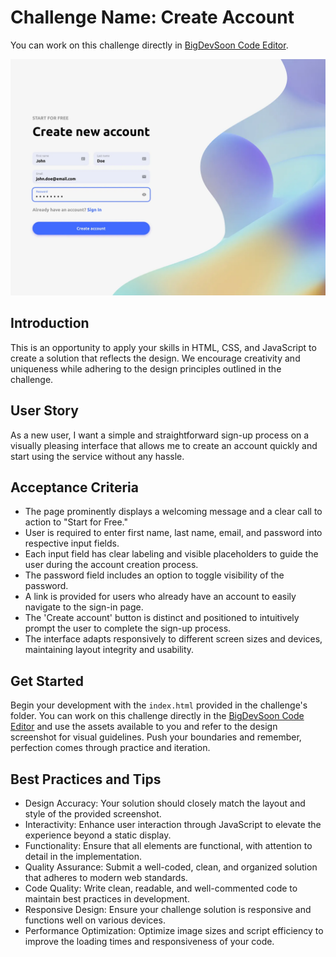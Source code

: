 # Challenge Name: Create Account

You can work on this challenge directly in [BigDevSoon Code Editor](https://app.bigdevsoon.me/challenges/create-account/browser).

![Create Account Design](./design.png)

## Introduction

This is an opportunity to apply your skills in HTML, CSS, and JavaScript to create a solution that reflects the design. We encourage creativity and uniqueness while adhering to the design principles outlined in the challenge.

## User Story

As a new user, I want a simple and straightforward sign-up process on a visually pleasing interface that allows me to create an account quickly and start using the service without any hassle.

## Acceptance Criteria

- The page prominently displays a welcoming message and a clear call to action to "Start for Free."
- User is required to enter first name, last name, email, and password into respective input fields.
- Each input field has clear labeling and visible placeholders to guide the user during the account creation process.
- The password field includes an option to toggle visibility of the password.
- A link is provided for users who already have an account to easily navigate to the sign-in page.
- The 'Create account' button is distinct and positioned to intuitively prompt the user to complete the sign-up process.
- The interface adapts responsively to different screen sizes and devices, maintaining layout integrity and usability.

## Get Started

Begin your development with the `index.html` provided in the challenge's folder. You can work on this challenge directly in the [BigDevSoon Code Editor](https://app.bigdevsoon.me/challenges/create-account/browser) and use the assets available to you and refer to the design screenshot for visual guidelines. Push your boundaries and remember, perfection comes through practice and iteration.

## Best Practices and Tips

- Design Accuracy: Your solution should closely match the layout and style of the provided screenshot.
- Interactivity: Enhance user interaction through JavaScript to elevate the experience beyond a static display.
- Functionality: Ensure that all elements are functional, with attention to detail in the implementation.
- Quality Assurance: Submit a well-coded, clean, and organized solution that adheres to modern web standards.
- Code Quality: Write clean, readable, and well-commented code to maintain best practices in development.
- Responsive Design: Ensure your challenge solution is responsive and functions well on various devices.
- Performance Optimization: Optimize image sizes and script efficiency to improve the loading times and responsiveness of your code.
